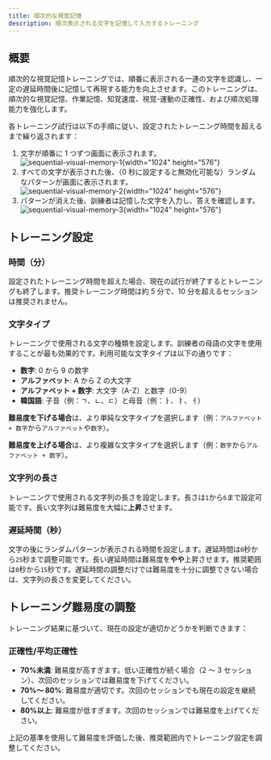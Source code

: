 ```yaml
---
title: 順次的な視覚記憶
description: 順次表示される文字を記憶して入力するトレーニング
---
```


## 概要

順次的な視覚記憶トレーニングでは、順番に表示される一連の文字を認識し、一定の遅延時間後に記憶して再現する能力を向上させます。このトレーニングは、順次的な視覚記憶、作業記憶、知覚速度、視覚-運動の正確性、および順次処理能力を強化します。

各トレーニング試行は以下の手順に従い、設定されたトレーニング時間を超えるまで繰り返されます：

1. 文字が順番に 1 つずつ画面に表示されます。  
   ![sequential-visual-memory-1](/sequential-visual-memory-1.png){width="1024" height="576"}
2. すべての文字が表示された後、（0 秒に設定すると無効化可能な）ランダムなパターンが画面に表示されます。  
   ![sequential-visual-memory-2](/sequential-visual-memory-2.png){width="1024" height="576"}
3. パターンが消えた後、訓練者は記憶した文字を入力し、答えを確認します。  
   ![sequential-visual-memory-3](/sequential-visual-memory-3.png){width="1024" height="576"}

## トレーニング設定

### 時間（分）

設定されたトレーニング時間を超えた場合、現在の試行が終了するとトレーニングも終了します。推奨トレーニング時間は約 5 分で、10 分を超えるセッションは推奨されません。

### 文字タイプ

トレーニングで使用される文字の種類を設定します。訓練者の母語の文字を使用することが最も効果的です。利用可能な文字タイプは以下の通りです：

- **数字**: 0 から 9 の数字
- **アルファベット**: A から Z の大文字
- **アルファベット + 数字**: 大文字（A-Z）と数字（0-9）
- **韓国語**: 子音（例：ㄱ、ㄴ、ㄷ）と母音（例：ㅏ、ㅑ、ㅓ）

**難易度を下げる場合**は、より単純な文字タイプを選択します（例：`アルファベット + 数字`から`アルファベット`や`数字`）。

**難易度を上げる場合**は、より複雑な文字タイプを選択します（例：`数字`から`アルファベット + 数字`）。

### 文字列の長さ

トレーニングで使用される文字列の長さを設定します。長さは`1`から`6`まで設定可能です。長い文字列は難易度を大幅に**上昇**させます。

### 遅延時間（秒）

文字の後にランダムパターンが表示される時間を設定します。遅延時間は`0`秒から`25`秒まで調整可能です。長い遅延時間は難易度を**やや**上昇させます。推奨範囲は`0`秒から`15`秒です。遅延時間の調整だけでは難易度を十分に調整できない場合は、文字列の長さを変更してください。

## トレーニング難易度の調整

トレーニング結果に基づいて、現在の設定が適切かどうかを判断できます：

### 正確性/平均正確性

- **70%未満**: 難易度が高すぎます。低い正確性が続く場合（2 ～ 3 セッション）、次回のセッションでは難易度を下げてください。
- **70%～ 80%**: 難易度が適切です。次回のセッションでも現在の設定を継続してください。
- **80%以上**: 難易度が低すぎます。次回のセッションでは難易度を上げてください。

上記の基準を使用して難易度を評価した後、推奨範囲内でトレーニング設定を調整してください。
